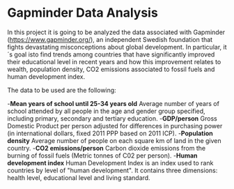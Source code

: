 # Gapminder Data Analysis

In this project it is going to be analyzed the data associated with Gapminder (https://www.gapminder.org/), an independent Swedish foundation that fights devastating misconceptions about global development. In particular, it´s goal isto find trends among countries that have significantly improved their educational level in recent years and how this improvement relates to wealth, population density, CO2 emissions associated to fossil fuels and human development index.

The data to be used are the following:

-**Mean years of school until 25-34 years old**
Average number of years of school attended by all people in the age and gender group specified, including primary, secondary and tertiary education.
-**GDP/person**
Gross Domestic Product per person adjusted for differences in purchasing power (in international dollars, fixed 2011 PPP based on 2011 ICP).
-**Population density**
Average number of people on each square km of land in the given country.
-**CO2 emissions/person**
Carbon dioxide emissions from the burning of fossil fuels (Metric tonnes of C02 per person).
-**Human development index**
Human Development Index is an index used to rank countries by level of "human development". It contains three dimensions: health level, educational level and living standard.
